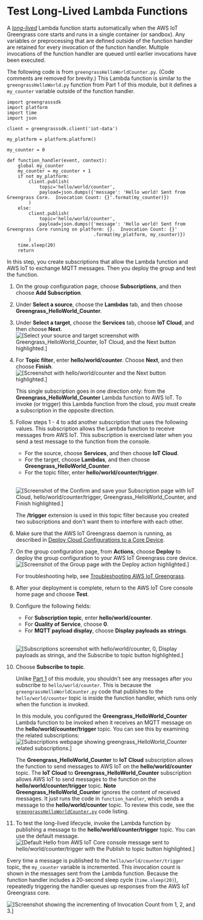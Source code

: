 # Test Long\-Lived Lambda Functions<a name="long-testing"></a>

A *[long\-lived](lambda-functions.md#lambda-lifecycle)* Lambda function starts automatically when the AWS IoT Greengrass core starts and runs in a single container \(or sandbox\)\. Any variables or preprocessing that are defined outside of the function handler are retained for every invocation of the function handler\. Multiple invocations of the function handler are queued until earlier invocations have been executed\.

The following code is from `greengrassHelloWorldCounter.py`\. \(Code comments are removed for brevity\.\) This Lambda function is similar to the `greengrassHelloWorld.py` function from Part 1 of this module, but it defines a `my_counter` variable outside of the function handler\.

```
import greengrasssdk
import platform
import time
import json

client = greengrasssdk.client('iot-data')

my_platform = platform.platform()

my_counter = 0

def function_handler(event, context):
    global my_counter
    my_counter = my_counter + 1
    if not my_platform:
        client.publish(
            topic='hello/world/counter',
            payload=json.dumps({'message': 'Hello world! Sent from Greengrass Core.  Invocation Count: {}'.format(my_counter)})
        )
    else:
        client.publish(
            topic='hello/world/counter',
            payload=json.dumps({'message': 'Hello world! Sent from Greengrass Core running on platform: {}.  Invocation Count: {}'
                                .format(my_platform, my_counter)})
        )
    time.sleep(20)
    return
```

In this step, you create subscriptions that allow the Lambda function and AWS IoT to exchange MQTT messages\. Then you deploy the group and test the function\.

1. On the group configuration page, choose **Subscriptions**, and then choose **Add Subscription**\.

1. Under **Select a source**, choose the **Lambdas** tab, and then choose **Greengrass\_HelloWorld\_Counter**\.

1. Under **Select a target**, choose the **Services** tab, choose **IoT Cloud**, and then choose **Next**\.  
![\[Select your source and target screenshot with Greengrass_HelloWorld_Counter, IoT Cloud, and the Next button highlighted.\]](http://docs.aws.amazon.com/greengrass/latest/developerguide/images/gg-get-started-052.png)

1. For **Topic filter**, enter **hello/world/counter**\. Choose **Next**, and then choose **Finish**\.  
![\[Screenshot with hello/world/counter and the Next button highlighted.\]](http://docs.aws.amazon.com/greengrass/latest/developerguide/images/gg-get-started-053.png)

   This single subscription goes in one direction only: from the **Greengrass\_HelloWorld\_Counter** Lambda function to AWS IoT\. To invoke \(or trigger\) this Lambda function from the cloud, you must create a subscription in the opposite direction\.

1. Follow steps 1 \- 4 to add another subscription that uses the following values\. This subscription allows the Lambda function to receive messages from AWS IoT\. This subscription is exercised later when you send a test message to the function from the console\.
   + For the source, choose **Services**, and then choose **IoT Cloud**\.
   + For the target, choose **Lambdas**, and then choose **Greengrass\_HelloWorld\_Counter**\.
   + For the topic filter, enter **hello/world/counter/trigger**\.

      
![\[Screenshot of the Confirm and save your Subscription page with IoT Cloud, hello/world/counter/trigger, Greengrass_HelloWorld_Counter, and Finish highlighted.\]](http://docs.aws.amazon.com/greengrass/latest/developerguide/images/gg-get-started-054.png)

   The **/trigger** extension is used in this topic filter because you created two subscriptions and don't want them to interfere with each other\.

1. Make sure that the AWS IoT Greengrass daemon is running, as described in [Deploy Cloud Configurations to a Core Device](configs-core.md)\.

1. <a name="console-actions-deploy"></a>On the group configuration page, from **Actions**, choose **Deploy** to deploy the group configuration to your AWS IoT Greengrass core device\.  
![\[Screenshot of the Group page with the Deploy action highlighted.\]](http://docs.aws.amazon.com/greengrass/latest/developerguide/images/gg-get-started-040.png)

   For troubleshooting help, see [Troubleshooting AWS IoT Greengrass](gg-troubleshooting.md)\.

1. <a name="console-test-after-deploy"></a>After your deployment is complete, return to the AWS IoT Core console home page and choose **Test**\.

1. Configure the following fields:
   + For **Subscription topic**, enter **hello/world/counter**\.
   + For **Quality of Service**, choose **0**\.
   + For **MQTT payload display**, choose **Display payloads as strings**\.

      
![\[Subscriptions screenshot with hello/world/counter, 0, Display payloads as strings, and the Subscribe to topic button highlighted.\]](http://docs.aws.amazon.com/greengrass/latest/developerguide/images/gg-get-started-056.png)

1. Choose **Subscribe to topic**\.

   Unlike [Part 1](module3-I.md) of this module, you shouldn't see any messages after you subscribe to `hello/world/counter`\. This is because the `greengrassHelloWorldCounter.py` code that publishes to the `hello/world/counter` topic is inside the function handler, which runs only when the function is invoked\.

   In this module, you configured the **Greengrass\_HelloWorld\_Counter** Lambda function to be invoked when it receives an MQTT message on the **hello/world/counter/trigger** topic\. You can see this by examining the related subscriptions:  
![\[Subscriptions webpage showing greengrass_HelloWorld_Counter related subscriptions.\]](http://docs.aws.amazon.com/greengrass/latest/developerguide/images/gg-get-started-056.5.png)

   The **Greengrass\_HelloWorld\_Counter** to **IoT Cloud** subscription allows the function to send messages to AWS IoT on the **hello/world/counter** topic\. The **IoT Cloud** to **Greengrass\_HelloWorld\_Counter** subscription allows AWS IoT to send messages to the function on the **hello/world/counter/trigger** topic\.
**Note**  
 **Greengrass\_HelloWorld\_Counter** ignores the content of received messages\. It just runs the code in `function_handler`, which sends a message to the **hello/world/counter** topic\. To review this code, see the [ `greengrassHelloWorldCounter.py`](#greengrassHelloWorldCounter.py) code listing\.

1. To test the long\-lived lifecycle, invoke the Lambda function by publishing a message to the **hello/world/counter/trigger** topic\. You can use the default message\.  
![\[Default Hello from AWS IoT Core console message sent to hello/world/counter/trigger with the Publish to topic button highlighted.\]](http://docs.aws.amazon.com/greengrass/latest/developerguide/images/gg-get-started-057.png)

Every time a message is published to the `hello/world/counter/trigger` topic, the `my_counter` variable is incremented\. This invocation count is shown in the messages sent from the Lambda function\. Because the function handler includes a 20\-second sleep cycle \(`time.sleep(20)`\), repeatedly triggering the handler queues up responses from the AWS IoT Greengrass core\.

![\[Screenshot showing the incrementing of Invocation Count from 1, 2, and 3.\]](http://docs.aws.amazon.com/greengrass/latest/developerguide/images/gg-get-started-058.png)